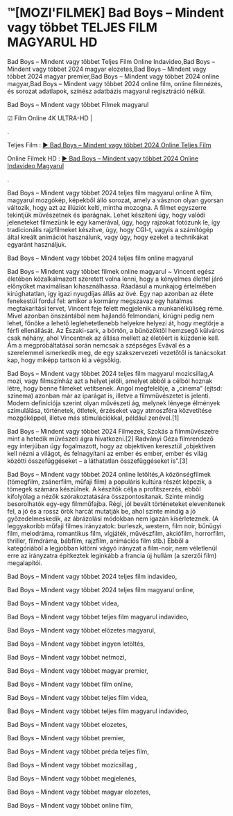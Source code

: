 # ™[MOZI'FILMEK] Bad Boys – Mindent vagy többet TELJES FILM MAGYARUL HD

Bad Boys – Mindent vagy többet Teljes Film Online Indavideo,Bad Boys – Mindent vagy többet 2024 magyar elozetes,Bad Boys – Mindent vagy többet 2024 magyar premier,Bad Boys – Mindent vagy többet 2024 online magyar,Bad Boys – Mindent vagy többet 2024 online film, online filmnézés, és sorozat adatlapok, színész adatbázis magyarul regisztráció nélkül.

Bad Boys – Mindent vagy többet Filmek magyarul

☑ Film Online 4K ULTRA-HD | 

.

Teljes Film : [▶️ Bad Boys – Mindent vagy többet 2024 Online Teljes Film](https://maxstream-best.blogspot.com/2024/07/bad-boys-mindent-vagy-tobbet-teljes-film.html)


Online Filmek HD : [▶️ Bad Boys – Mindent vagy többet 2024 Online Indavideo Magyarul](https://maxstream-best.blogspot.com/2024/07/bad-boys-mindent-vagy-tobbet-teljes-film.html)

.

Bad Boys – Mindent vagy többet 2024 teljes film magyarul online A film, magyarul mozgókép, képekből álló sorozat, amely a vásznon olyan gyorsan változik, hogy azt az illúziót kelti, mintha mozogna. A filmet egyszerre tekintjük művészetnek és iparágnak. Lehet készíteni úgy, hogy valódi jeleneteket filmezünk le egy kamerával, úgy, hogy rajzokat fotózunk le, így tradicionális rajzfilmeket készítve, úgy, hogy CGI-t, vagyis a számítógép által kreált animációt használunk, vagy úgy, hogy ezeket a technikákat egyaránt használjuk.

Bad Boys – Mindent vagy többet 2024 teljes film online magyarul

Bad Boys – Mindent vagy többet filmek online magyarul ~ Vincent egész életében közalkalmazott szeretett volna lenni, hogy a kényelmes élettel járó előnyöket maximálisan kihasználhassa. Ráadásul a munkajog értelmében kirúghatatlan, így igazi nyugdíjas állás az övé. Egy nap azonban az élete fenekestül fordul fel: amikor a kormány megszavaz egy hatalmas megtakarítási tervet, Vincent feje felett megjelenik a munkanélküliség réme. Mivel azonban önszántából nem hajlandó felmondani, kirúgni pedig nem lehet, főnöke a lehető leglehetetlenebb helyekre helyezi át, hogy megtörje a férfi ellenállását. Az Északi-sark, a börtön, a bűnözőktől hemzsegő külváros csak néhány, ahol Vincentnek az állása mellett az életéért is küzdenie kell. Ám a megpróbáltatásai során nemcsak a szépséges Evával és a szerelemmel ismerkedik meg, de egy szakszervezeti vezetőtől is tanácsokat kap, hogy miképp tartson ki a végsőkig.

Bad Boys – Mindent vagy többet 2024 teljes film magyarul mozicsillag,A mozi, vagy filmszínház azt a helyet jelöli, amelyet abból a célból hoznak létre, hogy benne filmeket vetítsenek. Angol megfelelője, a „cinema” (ejtsd: szinema) azonban már az iparágat is, illetve a filmművészetet is jelenti. Modern definíciója szerint olyan művészeti ág, melynek lényege élmények szimulálása, történetek, ötletek, érzéseket vagy atmoszféra közvetítése mozgóképpel, illetve más stimulációkkal, például zenével.[1]
 
Bad Boys – Mindent vagy többet 2024 Filmezek, Szokás a filmművészetre mint a hetedik művészeti ágra hivatkozni.[2] Radványi Géza filmrendező egy interjúban úgy fogalmazott, hogy az objektíven keresztül „objektíven kell nézni a világot, és felnagyítani az ember és ember, ember és világ közötti összefüggéseket – a láthatatlan összefüggéseket is”.[3]

Bad Boys – Mindent vagy többet 2024 online letöltés,A közönségfilmek (tömegfilm, zsánerfilm, műfaji film) a populáris kultúra részét képezik, a tömegek számára készülnek. A készítők célja a profitszerzés, ebből kifolyólag a nézők szórakoztatására összpontosítanak. Szinte mindig besorolhatók egy-egy filmműfajba. Régi, jól bevált történeteket elevenítenek fel, a jó és a rossz örök harcát mutatják be, ahol szinte mindig a jó győzedelmeskedik, az ábrázolási módokban nem igazán kísérleteznek. (A leggyakoribb műfaji filmes irányzatok: burleszk, western, film noir, bűnügyi film, melodráma, romantikus film, vígjáték, művészfilm, akciófilm, horrorfilm, thriller, filmdráma, bábfilm, rajzfilm, animációs film stb.) Ebből a kategóriából a legjobban kitörni vágyó irányzat a film-noir, nem véletlenül erre az irányzatra építkeztek leginkább a francia új hullám (a szerzői film) megalapítói.

Bad Boys – Mindent vagy többet 2024 teljes film indavideo,

Bad Boys – Mindent vagy többet 2024 teljes film magyarul online,

Bad Boys – Mindent vagy többet videa,

Bad Boys – Mindent vagy többet teljes film magyarul indavideo,

Bad Boys – Mindent vagy többet előzetes magyarul,

Bad Boys – Mindent vagy többet ingyen letöltés,

Bad Boys – Mindent vagy többet netmozi,

Bad Boys – Mindent vagy többet magyar premier,

Bad Boys – Mindent vagy többet film online,

Bad Boys – Mindent vagy többet teljes film videa,

Bad Boys – Mindent vagy többet teljes film magyarul indavideo,

Bad Boys – Mindent vagy többet elozetes,

Bad Boys – Mindent vagy többet premier,

Bad Boys – Mindent vagy többet préda teljes film,

Bad Boys – Mindent vagy többet mozicsillag ,

Bad Boys – Mindent vagy többet megjelenés,

Bad Boys – Mindent vagy többet magyar elozetes,

Bad Boys – Mindent vagy többet online film,
